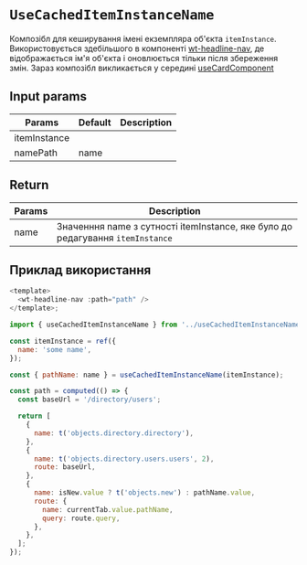 # `UseCachedItemInstanceName`

Композібл для кеширування імені екземпляра об'єкта `itemInstance`.
Використовується здебільшого в компоненті [wt-headline-nav](../../components/wt-headline-nav/Readme.md), де
відображається ім'я об'єкта і оновлюється тільки після збереження змін.
Зараз композібл викликається у середині [useCardComponent](../use-card-component/Readme.md)

## Input params

| Params       | Default | Description |
| ------------ | ------- | ----------- |
| itemInstance |         |             |
| namePath     | name    |             |

## Return

| Params | Description                                                                    |
| ------ | ------------------------------------------------------------------------------ |
| name   | Значенння name з сутності itemInstance, яке було до редагування `itemInstance` |

## Приклад використання

```js
<template>
  <wt-headline-nav :path="path" />
</template>;

import { useCachedItemInstanceName } from '../useCachedItemInstanceName/useCachedItemInstanceName.js';

const itemInstance = ref({
  name: 'some name',
});

const { pathName: name } = useCachedItemInstanceName(itemInstance);

const path = computed(() => {
  const baseUrl = '/directory/users';

  return [
    {
      name: t('objects.directory.directory'),
    },
    {
      name: t('objects.directory.users.users', 2),
      route: baseUrl,
    },
    {
      name: isNew.value ? t('objects.new') : pathName.value,
      route: {
        name: currentTab.value.pathName,
        query: route.query,
      },
    },
  ];
});

```
